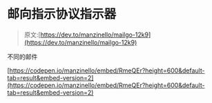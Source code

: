 # 邮向指示协议指示器

> 原文:[https://dev.to/manzinello/mailgo-12k9](https://dev.to/manzinello/mailgo-12k9)

不同的邮件

[https://codepen.io/manzinello/embed/RmeQEr?height=600&default-tab=result&embed-version=2](https://codepen.io/manzinello/embed/RmeQEr?height=600&default-tab=result&embed-version=2)